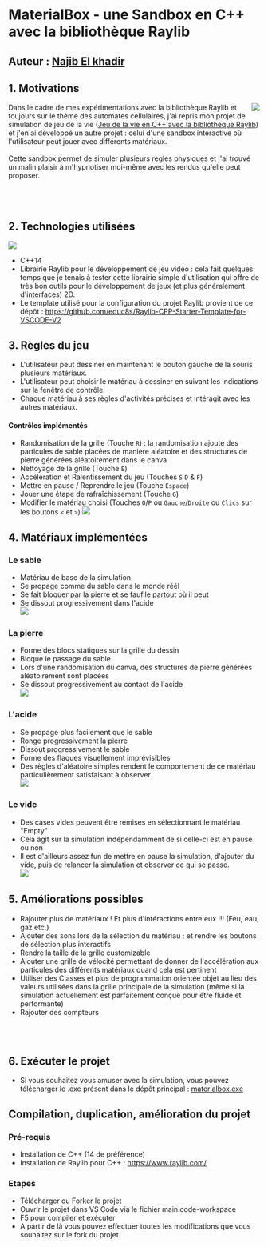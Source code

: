 # MaterialBox - une Sandbox en C++ avec la bibliothèque Raylib 

## Auteur : [Najib El khadir](https://github.com/NajibXY)

## 1. Motivations

<img align="right" src="https://github.com/NajibXY/MaterialBox---A-Sandbox-using-CPP-and-Raylib/blob/master/assets/gifs/main.gif">

Dans le cadre de mes expérimentations avec la bibliothèque Raylib et toujours sur le thème des automates cellulaires, j'ai repris mon projet de simulation de jeu de la vie ([Jeu de la vie en C++ avec la bibliothèque Raylib](https://github.com/NajibXY/Game-Of-Life-using-CPP-and-Raylib/blob/master/README-fr.md)) et j'en ai développé un autre projet : celui d'une sandbox interactive où l'utilisateur peut jouer avec différents matériaux. </br></br>
Cette sandbox permet de simuler plusieurs règles physiques et j'ai trouvé un malin plaisir à m'hypnotiser moi-même avec les rendus qu'elle peut proposer.
</br> </br> </br> </br>

## 2. Technologies utilisées
![](https://skillicons.dev/icons?i=cpp)
- C++14
- Librairie Raylib pour le développement de jeu vidéo : cela fait quelques temps que je tenais à tester cette librairie simple d'utilisation qui offre de très bon outils pour le développement de jeux (et plus généralement d'interfaces) 2D.
- Le template utilisé pour la configuration du projet Raylib provient de ce dépôt : https://github.com/educ8s/Raylib-CPP-Starter-Template-for-VSCODE-V2

## 3. Règles du jeu

- L'utilisateur peut dessiner en maintenant le bouton gauche de la souris plusieurs matériaux.
- L'utilisateur peut choisir le matériau à dessiner en suivant les indications sur la fenêtre de contrôle.
- Chaque matériau à ses règles d'activités précises et intéragit avec les autres matériaux.

#### Contrôles implémentés 

- Randomisation de la grille (Touche `R`) : la randomisation ajoute des particules de sable placées de manière aléatoire et des structures de pierre générées aléatoirement dans le canva
- Nettoyage de la grille (Touche `E`)
- Accélération et Ralentissement du jeu (Touches `S` `D` & `F`)
- Mettre en pause / Reprendre le jeu (Touche `Espace`)
- Jouer une étape de rafraîchissement (Touche `G`)
- Modifier le matériau choisi (Touches `O`/`P` ou `Gauche`/`Droite` ou `Clics` sur les boutons `<` et `>`)
![](https://github.com/NajibXY/MaterialBox---A-Sandbox-using-CPP-and-Raylib/blob/master/assets/gifs/random.gif)

## 4. Matériaux implémentées

### Le sable

- Matériau de base de la simulation
- Se propage comme du sable dans le monde réél
- Se fait bloquer par la pierre et se faufile partout où il peut
- Se dissout progressivement dans l'acide  
![](https://github.com/NajibXY/MaterialBox---A-Sandbox-using-CPP-and-Raylib/blob/master/assets/gifs/sand.gif)

### La pierre

- Forme des blocs statiques sur la grille du dessin 
- Bloque le passage du sable
- Lors d'une randomisation du canva, des structures de pierre générées aléatoirement sont placées 
- Se dissout progressivement au contact de l'acide   
![](https://github.com/NajibXY/MaterialBox---A-Sandbox-using-CPP-and-Raylib/blob/master/assets/gifs/stone.gif)

### L'acide

- Se propage plus facilement que le sable
- Ronge progressivement la pierre
- Dissout progressivement le sable
- Forme des flaques visuellement imprévisibles
- Des règles d'aléatoire simples rendent le comportement de ce matériau particulièrement satisfaisant à observer   
![](https://github.com/NajibXY/MaterialBox---A-Sandbox-using-CPP-and-Raylib/blob/master/assets/gifs/acid.gif)

### Le vide

- Des cases vides peuvent être remises en sélectionnant le matériau "Empty"
- Cela agit sur la simulation indépendamment de si celle-ci est en pause ou non
- Il est d'ailleurs assez fun de mettre en pause la simulation, d'ajouter du vide, puis de relancer la simulation et observer ce qui se passe.   
![](https://github.com/NajibXY/MaterialBox---A-Sandbox-using-CPP-and-Raylib/blob/master/assets/gifs/empty.gif)


## 5. Améliorations possibles

- Rajouter plus de matériaux ! Et plus d'intéractions entre eux !!! (Feu, eau, gaz etc.)
- Ajouter des sons lors de la sélection du matériau ; et rendre les boutons de sélection plus interactifs
- Rendre la taille de la grille customizable
- Ajouter une grille de vélocité permettant de donner de l'accélération aux particules des différents matériaux quand cela est pertinent
- Utiliser des Classes et plus de programmation orientée objet au lieu des valeurs utilisées dans la grille principale de la simulation (même si la simulation actuellement est parfaitement conçue pour être fluide et performante)
- Rajouter des compteurs

</br>
</br>

## 6. Exécuter le projet

- Si vous souhaitez vous amuser avec la simulation, vous pouvez télécharger le .exe présent dans le dépôt principal : [materialbox.exe](https://github.com/NajibXY/MaterialBox---A-Sandbox-using-CPP-and-Raylib/blob/master/materialbox.exe)

## Compilation, duplication, amélioration du projet

### Pré-requis 

- Installation de C++ (14 de préférence)
- Installation de Raylib pour C++ : https://www.raylib.com/

### Etapes

- Télécharger ou Forker le projet
- Ouvrir le projet dans VS Code via le fichier main.code-workspace
- F5 pour compiler et exécuter
- A partir de là vous pouvez effectuer toutes les modifications que vous souhaitez sur le fork du projet

  
